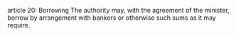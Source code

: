 article 20: Borrowing
The authority may, with the agreement of the minister, borrow by arrangement with bankers or otherwise such sums as it may require. 
<ul>
</ul>